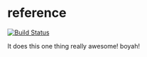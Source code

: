 # reference

[![Build Status](https://secure.travis-ci.org/LacKac/reference.png?branch=master)](http://travis-ci.org/LacKac/reference)

It does this one thing really awesome! boyah!
